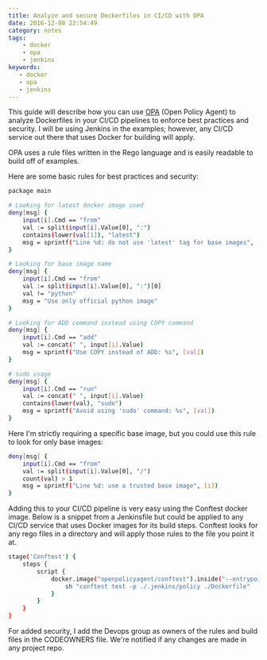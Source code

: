 ```yaml
---
title: Analyze and secure Dockerfiles in CI/CD with OPA
date: 2016-12-08 22:54:49
category: notes
tags:
    - docker
    - opa
    - jenkins
keywords:
   - docker
   - opa
   - jenkins
---
```

This guide will describe how you can use [OPA][opa] (Open Policy Agent) to analyze Dockerfiles in your CI/CD pipelines to enforce best practices and security. I will be using Jenkins in the examples; however, any CI/CD service out there that uses Docker for building will apply.

OPA uses a rule files written in the Rego language and is easily readable to build off of examples.

Here are some basic rules for best practices and security:

```bash
package main

# Looking for latest docker image used
deny[msg] {
    input[i].Cmd == "from"
    val := split(input[i].Value[0], ":")
    contains(lower(val[1]), "latest")
    msg = sprintf("Line %d: do not use 'latest' tag for base images", [i])
}

# Looking for base image name
deny[msg] {
    input[i].Cmd == "from"
    val := split(input[i].Value[0], ":")[0]
    val != "python"
    msg = "Use only official python image"
}

# Looking for ADD command instead using COPY command
deny[msg] {
    input[i].Cmd == "add"
    val := concat(" ", input[i].Value)
    msg = sprintf("Use COPY instead of ADD: %s", [val])
}

# sudo usage
deny[msg] {
    input[i].Cmd == "run"
    val := concat(" ", input[i].Value)
    contains(lower(val), "sudo")
    msg = sprintf("Avoid using 'sudo' command: %s", [val])
}
```

Here I'm strictly requiring a specific base image, but you could use this rule to look for only base images:

```bash
deny[msg] {
    input[i].Cmd == "from"
    val := split(input[i].Value[0], "/")
    count(val) > 1
    msg = sprintf("Line %d: use a trusted base image", [i])
}
```

Adding this to your CI/CD pipeline is very easy using the Conftest docker image. Below is a snippet from a Jenkinsfile but could be applied to any CI/CD service that uses Docker images for its build steps. Conftest looks for any rego files in a directory and will apply those rules to the file you point it at. 

```bash
stage('Conftest') {
    steps {
        script {
            docker.image("openpolicyagent/conftest").inside("--entrypoint=") {
                sh "conftest test -p ./.jenkins/policy ./Dockerfile"
            }
        }
    }
}
```

For added security, I add the Devops group as owners of the rules and build files in the CODEOWNERS file. We're notified if any changes are made in any project repo.

[opa]: https://www.openpolicyagent.org
